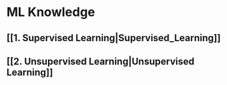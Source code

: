 # ML Knowledge

## [[1. Supervised Learning|Supervised_Learning]]

## [[2. Unsupervised Learning|Unsupervised Learning]]